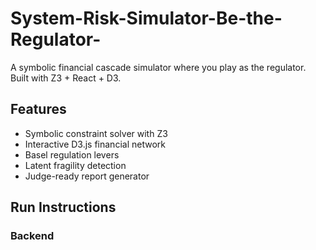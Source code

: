 # System-Risk-Simulator-Be-the-Regulator-

A symbolic financial cascade simulator where you play as the regulator. Built with Z3 + React + D3.

## Features

- Symbolic constraint solver with Z3
- Interactive D3.js financial network
- Basel regulation levers
- Latent fragility detection
- Judge-ready report generator

## Run Instructions

### Backend
